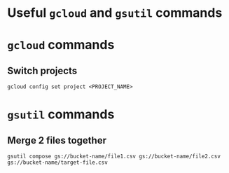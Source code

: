 # Useful `gcloud` and `gsutil` commands

# `gcloud` commands

## Switch projects
`gcloud config set project <PROJECT_NAME>`


# `gsutil` commands

## Merge 2 files together
`gsutil compose gs://bucket-name/file1.csv gs://bucket-name/file2.csv gs://bucket-name/target-file.csv`
